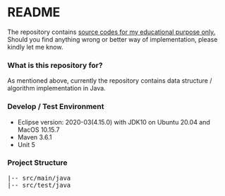 # README #

The repository contains <ins>source codes for my educational purpose only.</ins> Should you find anything wrong or better way of implementation, please kindly let me know.


### What is this repository for? ###

As mentioned above, currently the repository contains data structure / algorithm implementation in Java.

### Develop / Test Environment ###

* Eclipse version: 2020-03(4.15.0) with JDK10 on Ubuntu 20.04 and MacOS 10.15.7
* Maven 3.6.1
* Unit 5

### Project Structure ###

<pre>
|-- src/main/java
|-- src/test/java                      
</pre>
